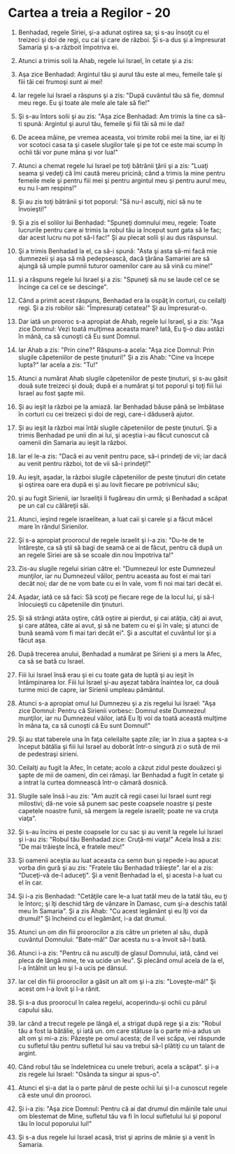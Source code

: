 # Cartea a treia a Regilor - 20

1. Benhadad, regele Siriei, şi-a adunat oştirea sa; şi s-au însoţit cu el treizeci şi doi de regi, cu cai şi care de război. Şi s-a dus şi a împresurat Samaria şi s-a războit împotriva ei. 

2. Atunci a trimis soli la Ahab, regele lui Israel, în cetate şi a zis: 

3. Aşa zice Benhadad: Argintul tău şi aurul tău este al meu, femeile tale şi fiii tăi cei frumoşi sunt ai mei!

4. Iar regele lui Israel a răspuns şi a zis: "După cuvântul tău să fie, domnul meu rege. Eu şi toate ale mele ale tale să fie!" 

5. Şi s-au întors solii şi au zis: "Aşa zice Benhadad: Am trimis la tine ca să-ti spună: Argintul şi aurul tău, femeile şi fiii tăi să mi le dai! 

6. De aceea mâine, pe vremea aceasta, voi trimite robii mei la tine, iar ei îţi vor scotoci casa ta şi casele slugilor tale şi pe tot ce este mai scump în ochii tăi vor pune mâna şi vor lua!" 

7. Atunci a chemat regele lui Israel pe toţi bătrânii ţării şi a zis: "Luaţi seama şi vedeţi că îmi caută mereu pricină; când a trimis la mine pentru femeile mele şi pentru fiii mei şi pentru argintul meu şi pentru aurul meu, eu nu l-am respins!" 

8. Şi au zis toţi bătrânii şi tot poporul: "Să nu-l asculţi, nici să nu te învoieşti!" 

9. Şi a zis el solilor lui Benhadad: "Spuneţi domnului meu, regele: Toate lucrurile pentru care ai trimis la robul tău ia început sunt gata să le fac; dar acest lucru nu pot să-l fac!" Şi au plecat solii şi au dus răspunsul. 

10. Şi a trimis Benhadad la el, ca să-i spună: "Asta şi asta să-mi facă mie dumnezeii şi aşa să mă pedepsească, dacă ţărâna Samariei are să ajungă să umple pumnii tuturor oamenilor care au să vină cu mine!" 

11. şi a răspuns regele lui Israel şi a zis: "Spuneţi să nu se laude cel ce se încinge ca cel ce se descinge". 

12. Când a primit acest răspuns, Benhadad era la ospăţ în corturi, cu ceilalţi regi. Şi a zis robilor săi: "Împresuraţi cetatea!" Şi au împresurat-o. 

13. Dar iată un prooroc s-a apropiat de Ahab, regele lui Israel, şi a zis: "Aşa zice Domnul: Vezi toată mulţimea aceasta mare? Iată, Eu ţi-o dau astăzi în mână, ca să cunoşti că Eu sunt Domnul. 

14. Iar Ahab a zis: "Prin cine?" Răspuns-a acela: "Aşa zice Domnul: Prin slugile căpeteniilor de peste ţinuturi!" Şi a zis Ahab: "Cine va începe lupta?" Iar acela a zis: "Tu!" 

15. Atunci a numărat Ahab slugile căpeteniilor de peste ţinuturi, şi s-au găsit două sute treizeci şi două; după ei a numărat şi tot poporul şi toţi fiii lui Israel au fost şapte mii. 

16. Şi au ieşit la război pe la amiază. Iar Benhadad băuse până se îmbătase în corturi cu cei treizeci şi doi de regi, care-i dăduseră ajutor. 

17. Şi au ieşit la război mai întâi slugile căpeteniilor de peste ţinuturi. Şi a trimis Benhadad pe unii din ai lui, şi aceştia i-au făcut cunoscut că oamenii din Samaria au ieşit la război. 

18. Iar el le-a zis: "Dacă ei au venit pentru pace, să-i prindeţi de vii; iar dacă au venit pentru război, tot de vii să-i prindeţi!" 

19. Au ieşit, aşadar, la război slugile căpeteniilor de peste ţinuturi din cetate şi oştirea oare era după ei şi au lovit fiecare pe potrivnicul său; 

20. şi au fugit Sirienii, iar Israeliţii îi fugăreau din urmă; şi Benhadad a scăpat pe un cal cu călăreţii săi. 

21. Atunci, ieşind regele israelitean, a luat caii şi carele şi a făcut măcel mare în rândul Sirienilor. 

22. Şi s-a apropiat proorocul de regele israelit şi i-a zis: "Du-te de te întăreşte, ca să ştii să bagi de seamă ce ai de făcut, pentru că după un an regele Siriei are să se scoale din nou împotriva ta!" 

23. Zis-au slugile regelui sirian către el: "Dumnezeul lor este Dumnezeul munţilor, iar nu Dumnezeul văilor, pentru aceasta au fost ei mai tari decât noi; dar de ne vom bate cu ei în vale, vom fi noi mai tari decât ei. 

24. Aşadar, iată ce să faci: Să scoţi pe fiecare rege de la locul lui, şi să-l înlocuieşti cu căpeteniile din ţinuturi. 

25. Şi să strângi atâta oştire, câtă oştire ai pierdut, şi cai atâţia, câţi ai avut, şi care atâtea, câte ai avut, şi să ne batem cu ei şi în vale; şi atunci de bună seamă vom fi mai tari decât ei". Şi a ascultat el cuvântul lor şi a făcut aşa. 

26. După trecerea anului, Benhadad a numărat pe Sirieni şi a mers la Afec, ca să se bată cu Israel. 

27. Fiii lui Israel însă erau şi ei cu toate gata de luptă şi au ieşit în întâmpinarea lor. Fiii lui Israel şi-au aşezat tabăra înaintea lor, ca două turme mici de capre, iar Sirienii umpleau pământul. 

28. Atunci s-a apropiat omul lui Dumnezeu şi a zis regelui lui Israel: "Aşa zice Domnul: Pentru că Sirienii vorbesc: Domnul este Dumnezeul munţilor, iar nu Dumnezeul văilor, iată Eu îţi voi da toată această mulţime în mâna ta, ca să cunoşti că Eu sunt Domnul!" 

29. Şi au stat taberele una în faţa celeilalte şapte zile; iar în ziua a şaptea s-a început bătălia şi fiii lui Israel au doborât într-o singură zi o sută de mii de pedestraşi sirieni. 

30. Ceilalţi au fugit la Afec, în cetate; acolo a căzut zidul peste douăzeci şi şapte de mii de oameni, din cei rămaşi. Iar Benhadad a fugit în cetate şi a intrat la curtea domnească într-o cămară dosnică. 

31. Slugile sale însă i-au zis: "Am auzit că regii casei lui Israel sunt regi milostivi; dă-ne voie să punem sac peste coapsele noastre şi peste capetele noastre funii, să mergem la regele israelit; poate ne va cruţa viaţa". 

32. Şi s-au încins ei peste coapsele lor cu sac şi au venit la regele lui Israel şi i-au zis: "Robul tău Benhadad zice: Cruţă-mi viaţa!" Acela însă a zis: "De mai trăieşte încă, e fratele meu!" 

33. Şi oamenii aceştia au luat aceasta ca semn bun şi repede i-au apucat vorba din gură şi au zis: "Fratele tău Benhadad trăieşte". Iar el a zis: "Duceţi-vă de-l aduceţi". Şi a venit Benhadad la el, şi acesta l-a luat cu el în car. 

34. Şi i-a zis Benhadad: "Cetăţile care le-a luat tatăl meu de la tatăl tău, eu ţi le întorc; şi îţi deschid târg de vânzare în Damasc, cum şi-a deschis tatăl meu în Samaria". Şi a zis Ahab: "Cu acest legământ şi eu îţi voi da drumul!" Şi încheind cu el legământ, i-a dat drumul. 

35. Atunci un om din fiii proorocilor a zis către un prieten al său, după cuvântul Domnului: "Bate-mă!" Dar acesta nu s-a învoit să-l bată. 

36. Atunci i-a zis: "Pentru că nu asculţi de glasul Domnului, iată, când vei pleca de lângă mine, te va ucide un leu". Şi plecând omul acela de la el, l-a întâlnit un leu şi l-a ucis pe dânsul. 

37. Iar cel din fiii proorocilor a găsit un alt om şi i-a zis: "Loveşte-mă!" Şi acest om l-a lovit şi l-a rănit. 

38. Şi s-a dus proorocul în calea regelui, acoperindu-şi ochii cu părul capului său. 

39. Iar când a trecut regele pe lângă el, a strigat după rege şi a zis: "Robul tău a fost la bătălie, şi iată un. om care stătuse la o parte mi-a adus un alt om şi mi-a zis: Păzeşte pe omul acesta; de îl vei scăpa, vei răspunde cu sufletul tău pentru sufletul lui sau va trebui să-l plătiţi cu un talant de argint. 

40. Când robul tău se îndeletnicea cu unele treburi, acela a scăpat". şi i-a zis regele lui Israel: "Osânda ta singur ai spus-o". 

41. Atunci el şi-a dat la o parte părul de peste ochii lui şi l-a cunoscut regele că este unul din prooroci. 

42. Şi i-a zis: "Aşa zice Domnul: Pentru că ai dat drumul din mâinile tale unui om blestemat de Mine, sufletul tău va fi în locul sufletului lui şi poporul tău în locul poporului lui!" 

43. Şi s-a dus regele lui Israel acasă, trist şi aprins de mânie şi a venit în Samaria. 

